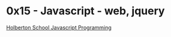 # 0x15 - Javascript - web, jquery

[Holberton School Javascript Programming](https://github.com/Jilroge7/holbertonschool-higher_level_programming.git)